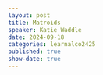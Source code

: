 ```yaml
---
layout: post
title: Matroids
speaker: Katie Waddle
date: 2024-09-18
categories: learnalco2425
published: true
show-date: true
---
```

